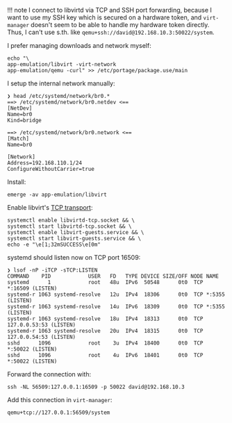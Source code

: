 !!! note
    I connect to libvirtd via TCP and SSH port forwarding, because I want to use my SSH key which is secured on a hardware token, and `virt-manager` doesn't seem to be able to handle my hardware token directly. Thus, I can't use s.th. like `qemu+ssh://david@192.168.10.3:50022/system`.

I prefer managing downloads and network myself:

```shell
echo "\
app-emulation/libvirt -virt-network
app-emulation/qemu -curl" >> /etc/portage/package.use/main
```

I setup the internal network manually:

```shell
❯ head /etc/systemd/network/br0.*
==> /etc/systemd/network/br0.netdev <==
[NetDev]
Name=br0
Kind=bridge

==> /etc/systemd/network/br0.network <==
[Match]
Name=br0

[Network]
Address=192.168.110.1/24
ConfigureWithoutCarrier=true
```

Install:

```shell
emerge -av app-emulation/libvirt
```

Enable libvirt's [TCP transport](https://libvirt.org/remote.html#transports):

```shell
systemctl enable libvirtd-tcp.socket && \
systemctl start libvirtd-tcp.socket && \
systemctl enable libvirt-guests.service && \
systemctl start libvirt-guests.service && \
echo -e "\e[1;32mSUCCESS\e[0m"
```

systemd should listen now on TCP port 16509:

```shell
❯ lsof -nP -iTCP -sTCP:LISTEN
COMMAND    PID            USER   FD   TYPE DEVICE SIZE/OFF NODE NAME
systemd      1            root   48u  IPv6  50548      0t0  TCP *:16509 (LISTEN)
systemd-r 1063 systemd-resolve   12u  IPv4  18306      0t0  TCP *:5355 (LISTEN)
systemd-r 1063 systemd-resolve   14u  IPv6  18309      0t0  TCP *:5355 (LISTEN)
systemd-r 1063 systemd-resolve   18u  IPv4  18313      0t0  TCP 127.0.0.53:53 (LISTEN)
systemd-r 1063 systemd-resolve   20u  IPv4  18315      0t0  TCP 127.0.0.54:53 (LISTEN)
sshd      1096            root    3u  IPv4  18400      0t0  TCP *:50022 (LISTEN)
sshd      1096            root    4u  IPv6  18401      0t0  TCP *:50022 (LISTEN)
```

Forward the connection with:

```shell
ssh -NL 56509:127.0.0.1:16509 -p 50022 david@192.168.10.3
```

Add this connection in `virt-manager`:

```shell
qemu+tcp://127.0.0.1:56509/system
```
